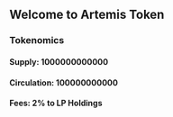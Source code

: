 ## Welcome to Artemis Token

### Tokenomics
#### Supply: 1000000000000
#### Circulation: 100000000000
#### Fees: 2% to LP Holdings
